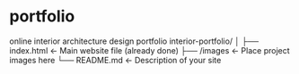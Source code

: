 # portfolio
online interior architecture design portfolio 
interior-portfolio/
│
├── index.html          ← Main website file (already done)
├── /images             ← Place project images here
└── README.md           ← Description of your site
